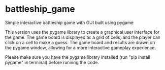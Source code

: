 # battleship_game
Simple interactive battleship game with GUI built using pygame

This version uses the pygame library to create a graphical user interface for the game. The game board is displayed as a grid of cells, and the player can click on a cell to make a guess. The game board and results are drawn on the pygame window, allowing for a more interactive gameplay experience.

Please make sure you have the pygame library installed (run "pip install pygame" in terminal) before running the code.